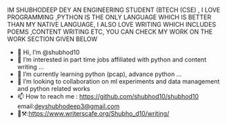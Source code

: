 IM SHUBHODEEP DEY AN ENGINEERING STUDENT (BTECH (CSE) , I LOVE PROGRAMMING ,PYTHON IS THE ONLY LANGUAGE WHICH IS BETTER THAN MY NATIVE LANGUAGE,
I ALSO LOVE WRITING WHICH INCLUDES POEMS ,CONTENT WRITING ETC, YOU CAN CHECK MY WORK ON THE WORK SECTION GIVEN BELOW


- 👋 Hi, I’m @shubhod10
- 👀 I’m interested in part time jobs affiliated with python and content writing ...
- 🌱 I’m currently learning python (pcap), advance python ...
- 💞️ I’m looking to collaboration on ml experiments and data management and python related works
- 📫 How to reach me : https://github.com/shubhod10/shubhod10 email:deyshubhodeep3@gmail.com
- 🏢⚒️:https://www.writerscafe.org/Shubho_d10/writing/


<!---
shubhod10/shubhod10 is a ✨ special ✨ repository because its `README.md` (this file) appears on your GitHub profile.
You can click the Preview link to take a look at your changes.
--->

